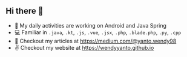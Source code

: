 ## Hi there 👋

- 📱 My daily activities are working on Android and Java Spring 
- 💻 Familiar in `.java`, `.kt`, `.js`, `.vue`, `.jsx`, `.php`, `.blade.php`, `.py`, `.cpp`
- 📜 Checkout my articles at https://medium.com/@yanto.wendy98
- ✌️ Checkout my website at https://wendyyanto.github.io

